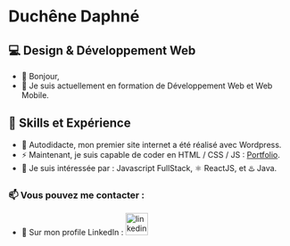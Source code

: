 # Duchêne Daphné
## 💻 Design & Développement Web

- 👋 Bonjour,
- 🌱 Je suis actuellement en formation de Développement Web et Web Mobile.

## 💯 Skills et Expérience
- 🔭 Autodidacte, mon premier site internet a été réalisé avec Wordpress.  
- ⚡ Maintenant, je suis capable de coder en HTML / CSS / JS : [Portfolio](https://duchenedaphne.github.io). 
- 👀 Je suis intéressée par : Javascript FullStack, ⚛️ ReactJS, et ♨️ Java.

### 📫 Vous pouvez me contacter : 
- 💬 Sur mon profile LinkedIn : [<img src='https://cdn.jsdelivr.net/npm/simple-icons@3.0.1/icons/linkedin.svg' alt='linkedin' height='40'>](https://fr.linkedin.com/in/duchenedaphne/) 

<!---
duchenedaphne/duchenedaphne is a ✨ special ✨ repository because its `README.md` (this file) appears on your GitHub profile.
You can click the Preview link to take a look at your changes.
--->
